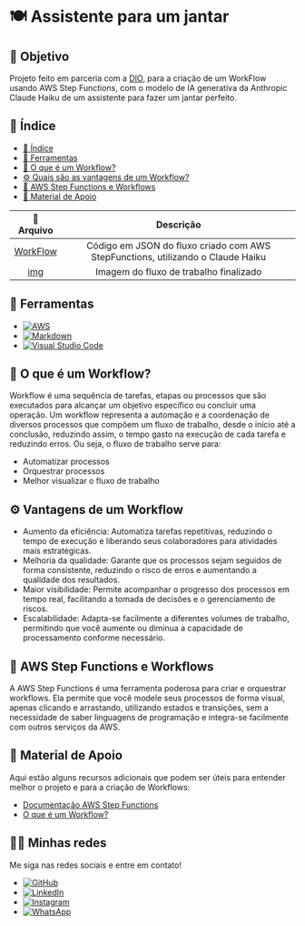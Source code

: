 #  🍽 Assistente para um jantar

## 🎯 Objetivo

Projeto feito em parceria com a [DIO](https://www.dio.me/), para a criação de um WorkFlow usando AWS Step Functions, com o modelo de IA generativa da Anthropic Claude Haiku de um assistente para fazer um jantar perfeito.

## 📄 Índice

- [📄 Índice](#-índice)
- [🔧 Ferramentas](#-ferramentas)
- [🔀 O que é um Workflow?](#-o-que-é-um-Workflow)
- [⚙️ Quais são as vantagens de um Workflow?](#-vantagens-de-um-Workflow)
- [🤖 AWS Step Functions e Workflows](#-AWS-Step-Functions-e-Workflows)
- [📖 Material de Apoio](#-Material-de-Apoio)

 | 📁 Arquivo |  Descrição |
 | :--: | :--:|
 | [WorkFlow](https://github.com/vitorVBD/assistente-de-jantar-AWS-StepFunctions/blob/main/WorkFlow/index.json) | Código em JSON do fluxo criado com AWS StepFunctions, utilizando o Claude Haiku
 | [img](https://github.com/vitorVBD/assistente-de-jantar-AWS-StepFunctions/blob/main/img/Imagem%20do%20projeto.png) | Imagem do fluxo de trabalho finalizado


## 🔧 Ferramentas
- [![AWS](https://img.shields.io/badge/AWS-%23FF9900.svg?style=for-the-badge&logo=amazon-aws&logoColor=white)](https://aws.amazon.com/pt/?nc2=h_lg)
- [![Markdown](https://img.shields.io/badge/markdown-%23000000.svg?style=for-the-badge&logo=markdown&logoColor=white)](https://docs.github.com/pt/get-started/writing-on-github/getting-started-with-writing-and-formatting-on-github/basic-writing-and-formatting-syntax)
- [![Visual Studio Code](https://img.shields.io/badge/Visual%20Studio%20Code-0078d7.svg?style=for-the-badge&logo=visual-studio-code&logoColor=white)](https://code.visualstudio.com/)

## 🔀 O que é um Workflow?

Workflow é uma sequência de tarefas, etapas ou processos que são executados para alcançar um objetivo específico ou concluir uma operação. Um workflow representa a automação e a coordenação de diversos processos que compõem um fluxo de trabalho, desde o início até a conclusão, reduzindo assim, o tempo gasto na execução de cada tarefa e reduzindo erros. Ou seja, o fluxo de trabalho serve para:

- Automatizar processos
- Orquestrar processos
- Melhor visualizar o fluxo de trabalho

## ⚙️ Vantagens de um Workflow

- Aumento da eficiência: Automatiza tarefas repetitivas, reduzindo o tempo de execução e liberando seus colaboradores para atividades mais estratégicas.
- Melhoria da qualidade: Garante que os processos sejam seguidos de forma consistente, reduzindo o risco de erros e aumentando a qualidade dos resultados.
- Maior visibilidade: Permite acompanhar o progresso dos processos em tempo real, facilitando a tomada de decisões e o gerenciamento de riscos.
- Escalabilidade: Adapta-se facilmente a diferentes volumes de trabalho, permitindo que você aumente ou diminua a capacidade de processamento conforme necessário.

## 🤖 AWS Step Functions e Workflows

A AWS Step Functions é uma ferramenta poderosa para criar e orquestrar workflows. Ela permite que você modele seus processos de forma visual, apenas clicando e arrastando, utilizando estados e transições, sem a necessidade de saber linguagens de programação e integra-se facilmente com outros serviços da AWS.

## 📖 Material de Apoio

Aqui estão alguns recursos adicionais que podem ser úteis para entender melhor o projeto e para a criação de Workflows:

- [Documentação AWS Step Functions](https://docs.aws.amazon.com/step-functions/)
- [O que é um Workflow?](https://fia.com.br/blog/workflow/)

## 🧑‍💻 Minhas redes

Me siga nas redes sociais e entre em contato!

- [![GitHub](https://img.shields.io/badge/github-%23121011.svg?style=for-the-badge&logo=github&logoColor=white)](https://github.com/vitorVBD)
- [![LinkedIn](https://img.shields.io/badge/linkedin-%230077B5.svg?style=for-the-badge&logo=linkedin&logoColor=white)](https://www.linkedin.com/in/vitor-bittencourt-8ab27bbb/)
- [![Instagram](https://img.shields.io/badge/Instagram-%23E4405F.svg?style=for-the-badge&logo=Instagram&logoColor=white)](https://www.instagram.com/vv_bittencourt/)
- [![WhatsApp](https://img.shields.io/badge/WhatsApp-25D366?style=for-the-badge&logo=whatsapp&logoColor=white)](https://wa.me/+5524992161353)